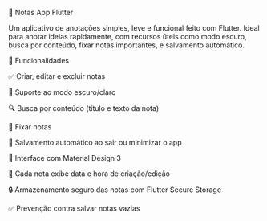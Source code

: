 📝 Notas App Flutter

Um aplicativo de anotações simples, leve e funcional feito com Flutter. Ideal para anotar ideias rapidamente, com recursos úteis como modo escuro, busca por conteúdo, fixar notas importantes, e salvamento automático.

📱 Funcionalidades

✅ Criar, editar e excluir notas

🌙 Suporte ao modo escuro/claro

🔍 Busca por conteúdo (título e texto da nota)

📌 Fixar notas

💾 Salvamento automático ao sair ou minimizar o app

🧠 Interface com Material Design 3

📅 Cada nota exibe data e hora de criação/edição

🔒 Armazenamento seguro das notas com Flutter Secure Storage

✅ Prevenção contra salvar notas vazias

